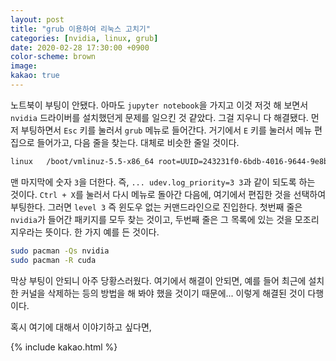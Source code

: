 ```yaml
---
layout: post
title: "grub 이용하여 리눅스 고치기"
categories: [nvidia, linux, grub]
date: 2020-02-28 17:30:00 +0900
color-scheme: brown
image:
kakao: true
---
```


노트북이 부팅이 안됐다. 아마도 `jupyter notebook`을 가지고 이것 저것 해 보면서 `nvidia` 드라이버를 설치했던게 문제를 일으킨 것 걑았다. 그걸 지우니 다 해결됐다. 먼저 부팅하면서 `Esc` 키를 눌러서 `grub` 메뉴로 들어간다. 거기에서 `E` 키를 눌러서 메뉴 편집으로 들어가고, 다음 줄을 찾는다. 대체로 비슷한 줄일 것이다.

~~~bash
linux	/boot/vmlinuz-5.5-x86_64 root=UUID=243231f0-6bdb-4016-9644-9e8bcdf49a04 rw  quiet apparmor=1 security=apparmor udev.log_priority=3
~~~

맨 마지막에 숫자 `3`을 더한다. 즉, `... udev.log_priority=3 3`과 같이 되도록 하는 것이다. `Ctrl + X`를 눌러서 다시 메뉴로 돌아간 다음에, 여기에서 편집한 것을 선택하여 부팅한다. 그러면 `level 3` 즉 윈도우 없는 커맨드라인으로 진입한다. 첫번째 줄은 `nvidia`가 들어간 패키지를 모두 찾는 것이고, 두번째 줄은 그 목록에 있는 것을 모조리 지우라는 뜻이다. 한 가지 예를 든 것이다.

~~~bash
sudo pacman -Qs nvidia
sudo pacman -R cuda
~~~

막상 부팅이 안되니 아주 당황스러웠다. 여기에서 해결이 안되면, 예를 들어 최근에 설치한 커널을 삭제하는 등의 방법을 해 봐야 했을 것이기 때문에... 이렇게 해결된 것이 다행이다.

혹시 여기에 대해서 이야기하고 싶다면,

{% include kakao.html %}